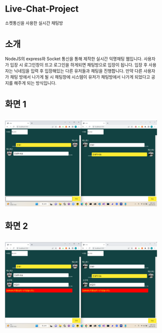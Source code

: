 # Live-Chat-Project

소켓통신을 사용한 실시간 채팅방

# 소개

NodeJS의 express와 Socket 통신을 통해 제작한 실시간 익명채팅 웹입니다.
사용자가 입장 시 로그인창이 뜨고 로그인을 하게되면 채팅방으로 입장이 됩니다.
입장 후 사용자는 닉네임을 입력 후 입장해있는 다른 유저들과 채팅을 진행합니다.
만약 다른 사용자가 채팅 방에서 나가게 될 시 채팅창에 시스템이 유저가 채팅방에서 나가게 되었다고
공지를 해주게 되는 방식입니다.

# 화면 1

</p>
    <p align="center">
  <br>
  <img src="./Images/KakaoTalk_20230223_175117632.png">
  <br>
</p>

# 화면 2

</p>
    <p align="center">
  <br>
  <img src="./Images/KakaoTalk_20230223_175209504.png">
  <br>
</p>

